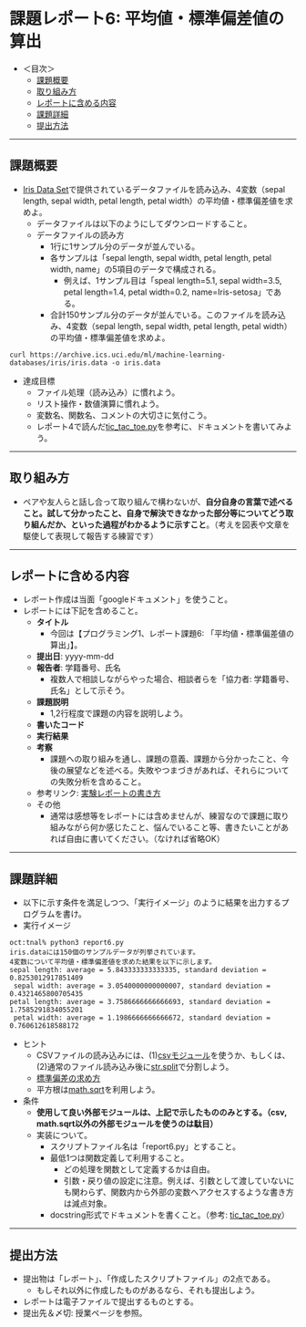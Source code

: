 # 課題レポート6: 平均値・標準偏差値の算出

- ＜目次＞
  - <a href="#abst">課題概要</a>
  - <a href="#howto">取り組み方</a>
  - <a href="#report">レポートに含める内容</a>
  - <a href="#level1">課題詳細</a>
  - <a href="#upload">提出方法</a>

<hr>

## <a name="abst">課題概要</a>
- [Iris Data Set](https://archive.ics.uci.edu/ml/datasets/iris)で提供されているデータファイルを読み込み、4変数（sepal length, sepal width, petal length, petal width）の平均値・標準偏差値を求めよ。
  - データファイルは以下のようにしてダウンロードすること。
  - データファイルの読み方
    - 1行に1サンプル分のデータが並んでいる。
    - 各サンプルは「sepal length, sepal width, petal length, petal width, name」の5項目のデータで構成される。
      - 例えば、1サンプル目は「speal length=5.1, sepal width=3.5, petal length=1.4, petal width=0.2, name=Iris-setosa」である。
    - 合計150サンプル分のデータが並んでいる。このファイルを読み込み、4変数（sepal length, sepal width, petal length, petal width）の平均値・標準偏差値を求めよ。

```
curl https://archive.ics.uci.edu/ml/machine-learning-databases/iris/iris.data -o iris.data
```

- 達成目標
  - ファイル処理（読み込み）に慣れよう。
  - リスト操作・数値演算に慣れよう。
  - 変数名、関数名、コメントの大切さに気付こう。
  - レポート4で読んだ[tic_tac_toe.py](https://github.com/naltoma/python_intro/blob/master/report/tic_tac_toe.py)を参考に、ドキュメントを書いてみよう。

<hr>

## <a name="howto">取り組み方</a>
- ペアや友人らと話し合って取り組んで構わないが、**自分自身の言葉で述べること。試して分かったこと、自身で解決できなかった部分等についてどう取り組んだか、といった過程がわかるように示すこと**。（考えを図表や文章を駆使して表現して報告する練習です）

<hr>

## <a name="report">レポートに含める内容</a>
- レポート作成は当面「googleドキュメント」を使うこと。
- レポートには下記を含めること。
  - **タイトル**
    - 今回は【プログラミング1、レポート課題6: 「平均値・標準偏差値の算出」】。
  - **提出日**: yyyy-mm-dd
  - **報告者**: 学籍番号、氏名
    - 複数人で相談しながらやった場合、相談者らを「協力者: 学籍番号、氏名」として示そう。
  - **課題説明**
    - 1,2行程度で課題の内容を説明しよう。
  - **書いたコード**
  - **実行結果**
  - **考察**
    - 課題への取り組みを通し、課題の意義、課題から分かったこと、今後の展望などを述べる。失敗やつまづきがあれば、それらについての失敗分析を含めること。
  - 参考リンク: [実験レポートの書き方](http://www.report.gusoku.net/jikken/jikkenreport.html)
  - その他
    - 通常は感想等をレポートには含めませんが、練習なので課題に取り組みながら何か感じたこと、悩んでいること等、書きたいことがあれば自由に書いてください。（なければ省略OK）

<hr>

## <a name="level">課題詳細</a>
- 以下に示す条件を満足しつつ、「実行イメージ」のように結果を出力するプログラムを書け。
- 実行イメージ

```
oct:tnal% python3 report6.py
iris.dataには150個のサンプルデータが列挙されています。
4変数について平均値・標準偏差値を求めた結果を以下に示します。
sepal length: average = 5.843333333333335, standard deviation = 0.8253012917851409
 sepal width: average = 3.0540000000000007, standard deviation = 0.4321465800705435
petal length: average = 3.7586666666666693, standard deviation = 1.7585291834055201
 petal width: average = 1.1986666666666672, standard deviation = 0.760612618588172
```

- ヒント
  - CSVファイルの読み込みには、(1)[csvモジュール](https://docs.python.jp/3/library/csv.html)を使うか、もしくは、(2)通常のファイル読み込み後に[str.split](https://docs.python.jp/3/library/stdtypes.html#str.split)で分割しよう。
  - [標準偏差の求め方](https://en.wikipedia.org/wiki/Standard_deviation#Uncorrected_sample_standard_deviation)
  - 平方根は[math.sqrt](https://docs.python.jp/3/library/math.html#power-and-logarithmic-functions)を利用しよう。
- 条件
  - **使用して良い外部モジュールは、上記で示したもののみとする。（csv, math.sqrt以外の外部モジュールを使うのは駄目）**
  - 実装について。
    - スクリプトファイル名は「report6.py」とすること。
    - 最低1つは関数定義して利用すること。
      - どの処理を関数として定義するかは自由。
      - 引数・戻り値の設定に注意。例えば、引数として渡していないにも関わらず、関数内から外部の変数へアクセスするような書き方は減点対象。
    - docstring形式でドキュメントを書くこと。（参考: [tic_tac_toe.py](https://github.com/naltoma/python_intro/blob/master/report/tic_tac_toe.py)）

<hr>

## <a name="upload">提出方法</a>
- 提出物は「レポート」、「作成したスクリプトファイル」の2点である。
  - もしそれ以外に作成したものがあるなら、それも提出しよう。
- レポートは電子ファイルで提出するものとする。
- 提出先＆〆切: 授業ページを参照。
